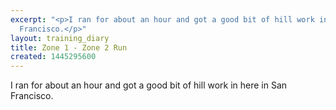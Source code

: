 ```yaml
---
excerpt: "<p>I ran for about an hour and got a good bit of hill work in here in San
  Francisco.</p>"
layout: training_diary
title: Zone 1 - Zone 2 Run
created: 1445295600
---
```

<p>I ran for about an hour and got a good bit of hill work in here in San Francisco.</p>
